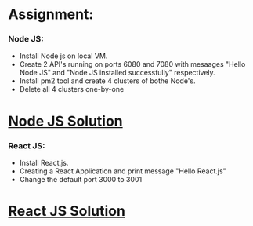# Assignment:

### Node JS:
 - Install Node js on local VM.
 - Create 2 API's running on ports 6080 and 7080 with mesaages "Hello Node JS" and "Node JS installed successfully" respectively.
 -  Install pm2 tool and create 4 clusters of bothe Node's.
 - Delete all 4 clusters one-by-one

# [Node JS Solution]()

### React JS:
 - Install React.js.
 - Creating a React Application and print message "Hello React.js"
 - Change the default port 3000 to 3001

# [React JS Solution]()


